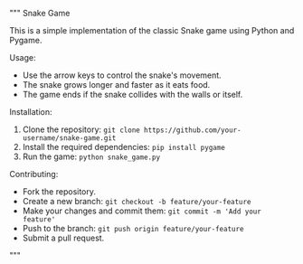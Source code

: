 """
Snake Game

This is a simple implementation of the classic Snake game using Python and Pygame.

Usage:

- Use the arrow keys to control the snake's movement.
- The snake grows longer and faster as it eats food.
- The game ends if the snake collides with the walls or itself.

Installation:

1. Clone the repository: `git clone https://github.com/your-username/snake-game.git`
2. Install the required dependencies: `pip install pygame`
3. Run the game: `python snake_game.py`

Contributing:

- Fork the repository.
- Create a new branch: `git checkout -b feature/your-feature`
- Make your changes and commit them: `git commit -m 'Add your feature'`
- Push to the branch: `git push origin feature/your-feature`
- Submit a pull request.

"""
